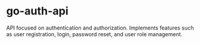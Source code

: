# go-auth-api
API focused on authentication and authorization. Implements features such as user registration, login, password reset, and user role management.
